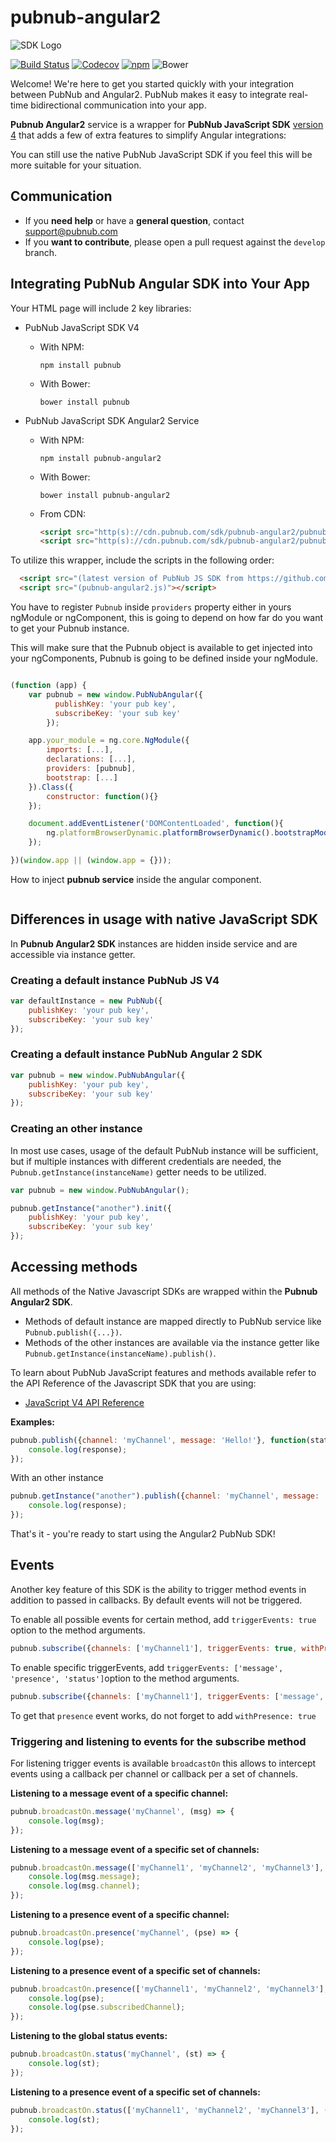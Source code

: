 # pubnub-angular2

![SDK Logo](http://cl.ly/241N0q2P2q22/Screen%20Shot%202016-02-03%20at%205.32.32%20PM.png)

[![Build Status](https://travis-ci.org/pubnub/pubnub-angular2.svg?branch=master)](https://travis-ci.org/pubnub/pubnub-angular2)
[![Codecov](https://img.shields.io/codecov/c/github/pubnub/pubnub-angular2.svg)](https://codecov.io/github/pubnub/pubnub-angular2?branch=master)
[![npm](https://img.shields.io/npm/v/pubnub-angular2.svg)](https://www.npmjs.com/package/pubnub-angular2)
![Bower](https://img.shields.io/bower/v/pubnub-angular2.svg)

Welcome! We're here to get you started quickly with your
integration between PubNub and Angular2. PubNub makes it
easy to integrate real-time bidirectional communication
into your app.

**Pubnub Angular2** service is a wrapper for **PubNub JavaScript SDK** [version 4](https://www.pubnub.com/docs/javascript/pubnub-javascript-sdk-v4)
that adds a few of extra features to simplify Angular integrations:

You can still use the native PubNub JavaScript SDK if you feel this will be
more suitable for your situation.

## Communication
- If you **need help** or have a **general question**, contact <support@pubnub.com>
- If you **want to contribute**, please open a pull request against the `develop` branch.

## Integrating PubNub Angular SDK into Your App

Your HTML page will include 2 key libraries:

* PubNub JavaScript SDK V4

  - With NPM:
      ```shell
      npm install pubnub
      ```
  - With Bower:
    ```shell
    bower install pubnub
    ```

* PubNub JavaScript SDK Angular2 Service
  - With NPM:
      ```shell
      npm install pubnub-angular2
      ```
  - With Bower:
    ```shell
    bower install pubnub-angular2
    ```
  - From CDN:

    ```html
    <script src="http(s)://cdn.pubnub.com/sdk/pubnub-angular2/pubnub-angular2-(version).js"></script>
    <script src="http(s)://cdn.pubnub.com/sdk/pubnub-angular2/pubnub-angular2-(version).min.js"></script>
    ```

To utilize this wrapper, include the scripts in the following order:
```html  
  <script src="(latest version of PubNub JS SDK from https://github.com/pubnub/javascript)"></script>
  <script src="(pubnub-angular2.js)"></script>
```

You have to register `Pubnub` inside `providers` property either in yours ngModule or
ngComponent, this is going to depend on how far do you want to get your Pubnub instance.

This will make sure that the Pubnub object is available to get injected into your ngComponents,
Pubnub is going to be defined inside your ngModule.

```javascript

(function (app) {
    var pubnub = new window.PubNubAngular({
          publishKey: 'your pub key',
          subscribeKey: 'your sub key'
        });

    app.your_module = ng.core.NgModule({
        imports: [...],
        declarations: [...],
        providers: [pubnub],
        bootstrap: [...]
    }).Class({
        constructor: function(){}
    });

    document.addEventListener('DOMContentLoaded', function(){
        ng.platformBrowserDynamic.platformBrowserDynamic().bootstrapModule(app.your_module);
    });

})(window.app || (window.app = {}));
```

How to inject **pubnub service** inside the angular component.

```javascript

```

## Differences in usage with native JavaScript SDK

In **Pubnub Angular2 SDK** instances are hidden inside service and are accessible via instance getter.


### Creating a default instance PubNub JS V4

```javascript
var defaultInstance = new PubNub({
    publishKey: 'your pub key',
    subscribeKey: 'your sub key'
});
```

### Creating a default instance PubNub Angular 2 SDK

```javascript
var pubnub = new window.PubNubAngular({
    publishKey: 'your pub key',
    subscribeKey: 'your sub key'
});
```

### Creating an other instance

In most use cases, usage of the default PubNub instance will be sufficient, but if multiple instances with
different credentials are needed, the ```Pubnub.getInstance(instanceName)``` getter needs to be utilized.

```javascript
var pubnub = new window.PubNubAngular();

pubnub.getInstance("another").init({
	publishKey: 'your pub key',
	subscribeKey: 'your sub key'
});
```

## Accessing methods

All methods of the Native Javascript SDKs are wrapped within the **Pubnub Angular2 SDK**.

- Methods of default instance are mapped directly to PubNub service like ```Pubnub.publish({...})```.
- Methods of the other instances are available via the instance getter like ```Pubnub.getInstance(instanceName).publish()```.

To learn about PubNub JavaScript features and methods available refer to the API Reference of the Javascript SDK that you are using:

* [JavaScript V4 API Reference](https://www.pubnub.com/docs/javascript/api-reference-sdk-v4)

**Examples:**

```javascript
pubnub.publish({channel: 'myChannel', message: 'Hello!'}, function(status, response){
    console.log(response);
});
```

With an other instance

```javascript
pubnub.getInstance("another").publish({channel: 'myChannel', message: 'Hello!'}, function(status, response){
    console.log(response);
});
```

That's it - you're ready to start using the Angular2 PubNub SDK!

## Events

Another key feature of this SDK is the ability to trigger method events in addition to passed in callbacks. By default events will not be triggered.

To enable all possible events for certain method, add ```triggerEvents: true``` option to the method arguments.

```javascript
pubnub.subscribe({channels: ['myChannel1'], triggerEvents: true, withPresence: true});
```

To enable specific triggerEvents, add ```triggerEvents: ['message', 'presence', 'status']```option to the method arguments.

```javascript
pubnub.subscribe({channels: ['myChannel1'], triggerEvents: ['message', 'status']});
```

To get that `presence` event works, do not forget to add ```withPresence: true```

### Triggering and listening to events for the subscribe method

For listening trigger events is available `broadcastOn` this allows to intercept events using a callback per channel
or callback per a set of channels.

**Listening to a message event of a specific channel:**

```javascript
pubnub.broadcastOn.message('myChannel', (msg) => {
    console.log(msg);
});
```

**Listening to a message event of a specific set of channels:**

```javascript
pubnub.broadcastOn.message(['myChannel1', 'myChannel2', 'myChannel3'], (msg) => {
    console.log(msg.message);
    console.log(msg.channel);
});
```

**Listening to a presence event of a specific channel:**

```javascript
pubnub.broadcastOn.presence('myChannel', (pse) => {
    console.log(pse);
});
```

**Listening to a presence event of a specific set of channels:**

```javascript
pubnub.broadcastOn.presence(['myChannel1', 'myChannel2', 'myChannel3'], (pse) => {
    console.log(pse);
    console.log(pse.subscribedChannel);
});
```

**Listening to the global status events:**

```javascript
pubnub.broadcastOn.status('myChannel', (st) => {
    console.log(st);
});
```

**Listening to a presence event of a specific set of channels:**

```javascript
pubnub.broadcastOn.status(['myChannel1', 'myChannel2', 'myChannel3'], (st) => {
    console.log(st);
});
```
